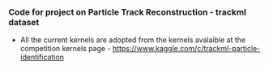 ### Code for project on Particle Track Reconstruction - trackml dataset

* All the current kernels are adopted from the kernels avalaible at the competition kernels page - https://www.kaggle.com/c/trackml-particle-identification
